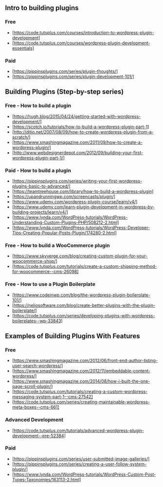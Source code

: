## Intro to building plugins
### Free
- [https://code.tutsplus.com/courses/introduction-to-wordpress-plugin-development]
- [https://code.tutsplus.com/courses/wordpress-plugin-development-essentials]

### Paid
- [https://pippinsplugins.com/series/plugin-thoughts/]
- [https://pippinsplugins.com/series/plugin-development-101/]

## Building Plugins (Step-by-step series)
### Free - How to build a plugin
- [https://hugh.blog/2015/04/24/getting-started-with-wordpress-development/]
- [https://scotch.io/tutorials/how-to-build-a-wordpress-plugin-part-1]
- [http://ditio.net/2007/08/09/how-to-create-wordpress-plugin-from-a-scratch/]
- [https://www.smashingmagazine.com/2011/09/how-to-create-a-wordpress-plugin/]
- [http://www.webdesignerdepot.com/2012/09/building-your-first-wordpress-plugin-part-1/]

### Paid - How to build a plugin
- [https://pippinsplugins.com/series/writing-your-first-wordpress-plugins-basic-to-advanced/]
- [https://teamtreehouse.com/library/how-to-build-a-wordpress-plugin]
- [https://upandrunningwp.com/screencasts/plugin/]
- [https://www.udemy.com/wordpress-plugin-course/learn/v4/]
- [https://www.udemy.com/learn-plugin-development-in-wordpress-by-building-projects/learn/v4/]
- [https://www.lynda.com/WordPress-tutorials/WordPress-Understanding-Custom-Plugins-PHP/508212-2.html]
- [https://www.lynda.com/WordPress-tutorials/WordPress-Developer-Tips-Creating-Popular-Posts-Plugin/174280-2.html]

### Free - How to build a WooCommerce plugin
- [https://www.skyverge.com/blog/creating-custom-plugin-for-your-woocommerce-shop/]
- [https://code.tutsplus.com/tutorials/create-a-custom-shipping-method-for-woocommerce--cms-26098]

### Free - How to use a Plugin Boilerplate
- [https://www.codeinwp.com/blog/the-wordpress-plugin-boilerplate-101/]
- [https://neliosoftware.com/blog/create-better-plugins-with-the-plugin-boilerplate/]
- [https://code.tutsplus.com/series/developing-plugins-with-wordpress-boilerplates--wp-33843]

## Examples of Building Plugins With Features
### Free
- [https://www.smashingmagazine.com/2012/06/front-end-author-listing-user-search-wordpress/]
- [https://www.smashingmagazine.com/2012/11/embeddable-content-wordpress/]
- [https://www.smashingmagazine.com/2014/08/how-i-built-the-one-page-scroll-plugin/]
- [https://code.tutsplus.com/tutorials/creating-a-custom-wordpress-messaging-system-part-1--cms-27542]
- [https://code.tutsplus.com/series/creating-maintainable-wordpress-meta-boxes--cms-661]

### Advanced Development
- [https://code.tutsplus.com/tutorials/advanced-wordpress-plugin-development--pre-52384]

### Paid
- [https://pippinsplugins.com/series/user-submitted-image-galleries/]
- [https://pippinsplugins.com/series/creating-a-user-follow-system-plugin/]
- [https://www.lynda.com/WordPress-tutorials/WordPress-Custom-Post-Types-Taxonomies/163113-2.html]